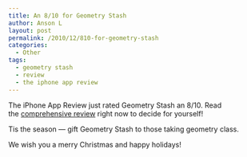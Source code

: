 ```yaml
---
title: An 8/10 for Geometry Stash
author: Anson L
layout: post
permalink: /2010/12/810-for-geometry-stash
categories:
  - Other
tags:
  - geometry stash
  - review
  - the iphone app review
---
```

The iPhone App Review just rated Geometry Stash an 8/10. Read the <a rel="nofollow" href="http://www.theiphoneappreview.com/12/geometry-stash-iphone-math-app/">comprehensive review</a> right now to decide for yourself!

Tis the season — gift Geometry Stash to those taking geometry class.

We wish you a merry Christmas and happy holidays!